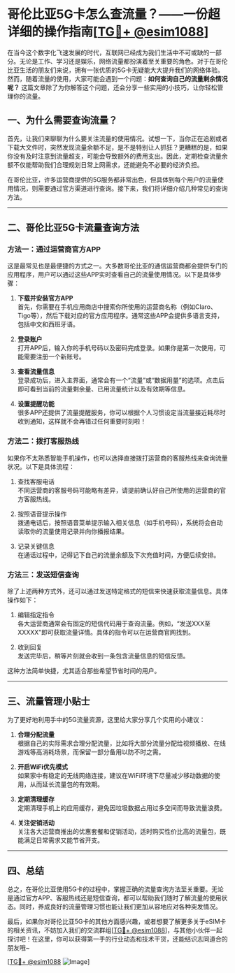 # 哥伦比亚5G卡怎么查流量？——一份超详细的操作指南[[TG💪+ @esim1088](https://t.me/s/esim1088)]

在当今这个数字化飞速发展的时代，互联网已经成为我们生活中不可或缺的一部分。无论是工作、学习还是娱乐，网络流量都扮演着至关重要的角色。对于在哥伦比亚生活的朋友们来说，拥有一张优质的5G卡无疑能大大提升我们的网络体验。然而，随着流量的使用，大家可能会遇到一个问题：**如何查询自己的流量剩余情况呢？** 这篇文章除了为你解答这个问题，还会分享一些实用的小技巧，让你轻松管理你的流量。

## 一、为什么需要查询流量？

首先，让我们来聊聊为什么要关注流量的使用情况。试想一下，当你正在追剧或者下载大文件时，突然发现流量余额不足，是不是特别让人抓狂？更糟糕的是，如果你没有及时注意到流量超支，可能会导致额外的费用支出。因此，定期检查流量余额不仅能帮助我们合理规划日常上网需求，还能避免不必要的经济负担。

在哥伦比亚，许多运营商提供的5G服务都非常出色，但具体到每个用户的流量使用情况，则需要通过官方渠道进行查询。接下来，我们将详细介绍几种常见的查询方法。

---

## 二、哥伦比亚5G卡流量查询方法

### 方法一：通过运营商官方APP

这是最常见也是最便捷的方式之一。大多数哥伦比亚的通信运营商都会提供专门的应用程序，用户可以通过这些APP实时查看自己的流量使用情况。以下是具体步骤：

1. **下载并安装官方APP**  
   首先，你需要在手机应用商店中搜索你所使用的运营商名称（例如Claro、Tigo等），然后下载对应的官方应用程序。通常这些APP会提供多语言支持，包括中文和西班牙语。

2. **登录账户**  
   打开APP后，输入你的手机号码以及密码完成登录。如果你是第一次使用，可能需要注册一个新账号。

3. **查看流量信息**  
   登录成功后，进入主界面，通常会有一个“流量”或“数据用量”的选项。点击后即可看到当前的流量剩余量、已用流量统计以及有效期等信息。

4. **设置提醒功能**  
   很多APP还提供了流量提醒服务，你可以根据个人习惯设定当流量接近耗尽时收到通知，这样就不会再错过任何重要时刻啦！

### 方法二：拨打客服热线

如果你不太熟悉智能手机操作，也可以选择直接拨打运营商的客服热线来查询流量状况。以下是具体流程：

1. 查找客服电话  
   不同运营商的客服号码可能略有差异，请提前确认好自己所使用的运营商的官方客服热线。

2. 按照语音提示操作  
   拨通电话后，按照语音菜单提示输入相关信息（如手机号码），系统将会自动读取你的流量使用记录并向你播报结果。

3. 记录关键信息  
   在通话过程中，记得记下自己的流量余额及下次充值时间，方便后续安排。

### 方法三：发送短信查询

除了上述两种方式外，还可以通过发送特定格式的短信来快速获取流量信息。具体操作如下：

1. 编辑指定指令  
   各大运营商通常会有固定的短信代码用于查询流量。例如，“发送XXX至XXXXX”即可获取流量详情。具体的指令可以在运营商官网找到。

2. 收到回复  
   发送完毕后，稍等片刻就会收到一条包含流量信息的短信反馈。

这种方法简单快捷，尤其适合那些希望节省时间的用户。

---

## 三、流量管理小贴士

为了更好地利用手中的5G流量资源，这里给大家分享几个实用的小建议：

1. **合理分配流量**  
   根据自己的实际需求合理分配流量，比如将大部分流量分配给视频播放、在线游戏等高消耗场景，而保留一部分备用以防不时之需。

2. **开启WiFi优先模式**  
   如果家中有稳定的无线网络连接，建议在WiFi环境下尽量减少移动数据的使用，从而延长流量包的有效期。

3. **定期清理缓存**  
   定期清理手机上的应用缓存，避免因垃圾数据占用过多空间而导致流量浪费。

4. **关注促销活动**  
   关注各大运营商推出的优惠套餐和促销活动，适时购买性价比高的流量包，既能满足日常需求又能节省开支。

---

## 四、总结

总之，在哥伦比亚使用5G卡的过程中，掌握正确的流量查询方法至关重要。无论是通过官方APP、客服热线还是短信查询，都可以帮助我们随时了解流量的使用状态。同时，养成良好的流量管理习惯也能让我们更加从容地应对各种突发情况。

最后，如果你对哥伦比亚5G卡的其他方面感兴趣，或者想要了解更多关于eSIM卡的相关资讯，不妨加入我们的交流群组[[TG💪+ @esim1088](https://t.me/s/esim1088)]，与其他小伙伴一起探讨吧！在这里，你可以获得第一手的行业动态和技术干货，还能结识志同道合的朋友哦~

[[TG💪+ @esim1088](https://t.me/s/esim1088) ![Image](https://i.postimg.cc/4NQfJmqS/Snipaste-2025-05-13-00-14-12.png)]